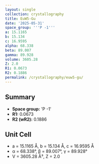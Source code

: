 ```yaml
---
layout: single
collection: crystallography
title: EuW5-Gu
date: '2025-05-31'
space_group: '''P -1'''
a: 15.1165
b: 15.134
c: 16.9595
alpha: 68.338
beta: 89.007
gamma: 89.928
volume: 3605.28
Z: 2.0
R1: 0.0673
R2: 0.1886
permalink: /crystallography/euw5-gu/
---
```


## Summary

- **Space group:** 'P -1'
- **R1:** 0.0673
- **R2 (wR2):** 0.1886

## Unit Cell
- a = 15.1165 Å, b = 15.134 Å, c = 16.9595 Å
- α = 68.338°, β = 89.007°, γ = 89.928°
- V = 3605.28 Å³, Z = 2.0
